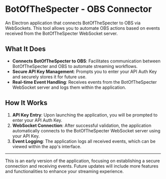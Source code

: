 # BotOfTheSpecter - OBS Connector

An Electron application that connects BotOfTheSpecter to OBS via WebSockets. This tool allows you to automate OBS actions based on events received from the BotOfTheSpecter WebSocket server.

## What It Does

- **Connects BotOfTheSpecter to OBS**: Facilitates communication between BotOfTheSpecter and OBS to automate streaming workflows.
- **Secure API Key Management**: Prompts you to enter your API Auth Key and securely stores it for future use.
- **Real-time Event Handling**: Receives events from the BotOfTheSpecter WebSocket server and logs them within the application.

## How It Works

1. **API Key Entry**: Upon launching the application, you will be prompted to enter your API Auth Key.
2. **WebSocket Connection**: After successful validation, the application automatically connects to the BotOfTheSpecter WebSocket server using your API Key.
3. **Event Logging**: The application logs all received events, which can be viewed within the app's interface.

---

This is an early version of the application, focusing on establishing a secure connection and receiving events. Future updates will include more features and functionalities to enhance your streaming experience.